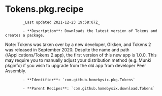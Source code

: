 # Tokens.pkg.recipe

            _Last updated 2021-12-23 19:58:07Z_

            - **Description**: Downloads the latest version of Tokens and creates a package.

Note: Tokens was taken over by a new developer, Gikken, and Tokens 2 was released in September 2020.
Despite the name and path (/Applications/Tokens 2.app), the first version of this new app is 1.0.0.
This may require you to manually adjust your distribution method (e.g. Munki pkginfo) if you wish to
upgrade from the old app from developer Peer Assembly.

            - **Identifier**: `com.github.homebysix.pkg.Tokens`

            - **Parent Recipes**: `com.github.homebysix.download.Tokens`